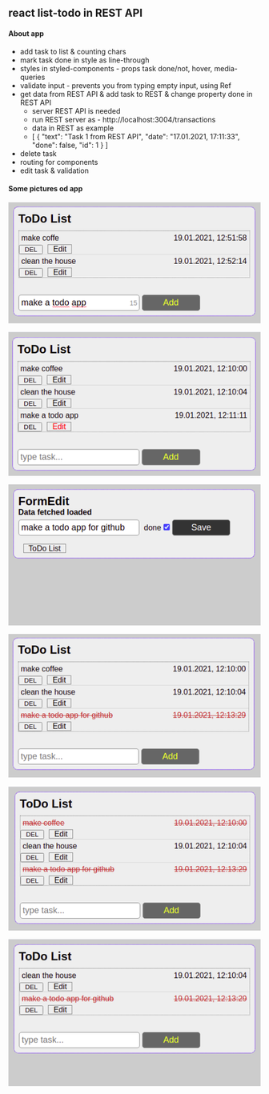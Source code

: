 ## react list-todo in REST API

#### About app
* add task to list & counting chars
* mark task done in style as line-through 
* styles in styled-components - props task done/not, hover, media-queries
* validate input - prevents you from typing empty input, using Ref
* get data from REST API & add task to REST & change property done in REST API
  - server REST API is needed
  - run REST server as - http://localhost:3004/transactions
  - data in REST as example
  - [
        {
        "text": "Task 1 from REST API",
        "date": "17.01.2021, 17:11:33",
        "done": false,
        "id": 1
        }
    ]
* delete task
* routing for components
* edit task & validation

#### Some pictures od app
![alt text](./pictures/pic1.png)

![alt text](./pictures/pic2.png)

![alt text](./pictures/pic3.png)

![alt text](./pictures/pic4.png)

![alt text](./pictures/pic5.png)

![alt text](./pictures/pic6.png)



